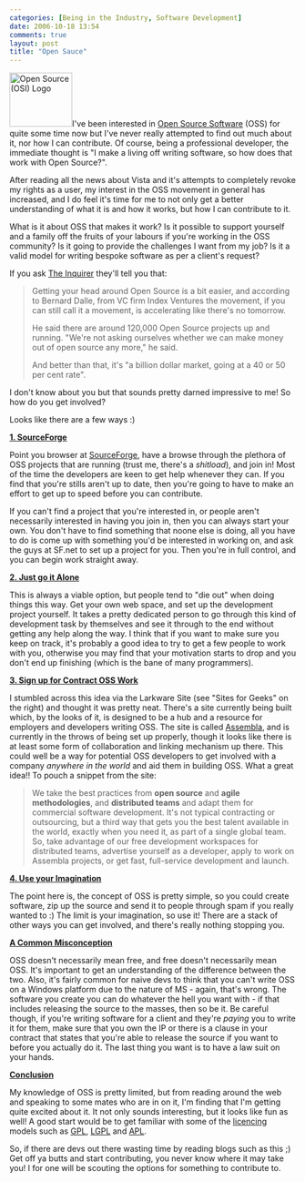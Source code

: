 ```yaml
---
categories: [Being in the Industry, Software Development]
date: 2006-10-18 13:54
comments: true
layout: post
title: "Open Sauce"
---
```

<a href="http://www.opensource.org/docs/definition.php" target="_blank" title="Open Source (OSI) Logo"><img src="http://www.opensource.org/trademarks/opensource/web/opensource-110x95.png" alt="Open Source (OSI) Logo" border="0" width="110" height="95" class="InlineImageRight" /></a>I've been interested in <a href="http://en.wikipedia.org/wiki/Open_source_software" title="Open Source Software" target="_blank">Open Source Software</a> (OSS) for quite some time now but I've never really attempted to find out much about it, nor how I can contribute. Of course, being a professional developer, the immediate thought is "I make a living off writing software, so how does that work with Open Source?".

After reading all the news about Vista and it's attempts to completely revoke my rights as a user, my interest in the OSS movement in general has increased, and I do feel it's time for me to not only get a better understanding of what it is and how it works, but how I can contribute to it.

What is it about OSS that makes it work? Is it possible to support yourself and a family off the fruits of your labours if you're working in the OSS community? Is it going to provide the challenges I want from my job? Is it a valid model for writing bespoke software as per a client's request?

If you ask <a href="http://www.theinquirer.net/default.aspx?article=34998" title="Open Source a billion dollar market" target="_blank">The Inquirer</a> they'll tell you that:<blockquote>Getting your head around Open Source is a bit easier, and according to Bernard Dalle, from VC firm Index Ventures the movement, if you can still call it a movement, is accelerating like there's no tomorrow.

He said there are around 120,000 Open Source projects up and running. "We're not asking ourselves whether we can make money out of open source any more," he said.

And better than that, it's "a billion dollar market, going at a 40 or 50 per cent rate".</blockquote>
I don't know about you but that sounds pretty darned impressive to me! So how do you get involved?

Looks like there are a few ways :)

<strong><u>1. SourceForge</u></strong>

Point you browser at <a href="http://www.sourceforge.net/" title="SourceForge" target="_blank">SourceForge</a>, have a browse through the plethora of OSS projects that are running (trust me, there's a <em>shitload</em>), and join in! Most of the time the developers are keen to get help whenever they can. If you find that you're stills aren't up to date, then you're going to have to make an effort to get up to speed before you can contribute.

If you can't find a project that you're interested in, or people aren't necessarily interested in having you join in, then you can always start your own. You don't have to find something that noone else is doing, all you have to do is come up with something you'd be interested in working on, and ask the guys at SF.net to set up a project for you. Then you're in full control, and you can begin work straight away.

<strong><u>2. Just go it Alone</u></strong>

This is always a viable option, but people tend to "die out" when doing things this way. Get your own web space, and set up the development project yourself. It takes a pretty dedicated person to go through this kind of development task by themselves and see it through to the end without getting any help along the way.  I think that if you want to make sure you keep on track, it's probably a good idea to try to get a few people to work with you, otherwise you may find that your motivation starts to drop and you don't end up finishing (which is the bane of many programmers).

<strong><u>3. Sign up for Contract OSS Work</u></strong>

I stumbled across this idea via the Larkware Site (see "Sites for Geeks" on the right) and thought it was pretty neat.  There's a site currently being built which, by the looks of it, is designed to be a hub and a resource for employers and developers writing OSS. The site is called <a href="http://www.assembla.com/" title="Assembla" target="_blank">Assembla</a>, and is currently in the throws of being set up properly, though it looks like there is at least some form of collaboration and linking mechanism up there.  This could well be a way for potential OSS developers to get involved with a company <em>anywhere in the world</em> and aid them in building OSS. What a great idea!!  To pouch a snippet from the site:<blockquote>We take the best practices from <strong>open source</strong> and <strong>agile methodologies</strong>, and <strong>distributed teams</strong> and adapt them for commercial software development. It's not typical contracting or outsourcing, but a third way that gets you the best talent available in the world, exactly when you need it, as part of a single global team. So, take advantage of our free development workspaces for distributed teams, advertise yourself as a developer, apply to work on Assembla projects, or get fast, full-service development and launch.</blockquote>

<strong><u>4. Use your Imagination</u></strong>

The point here is, the concept of OSS is pretty simple, so you could create software, zip up the source and send it to people through spam if you really wanted to :) The limit is your imagination, so use it! There are a stack of other ways you can get involved, and there's really nothing stopping you.

<strong><u>A Common Misconception</u></strong>

OSS doesn't necessarily mean free, and free doesn't necessarily mean OSS. It's important to get an understanding of the difference between the two. Also, it's fairly common for naive devs to think that you can't write OSS on a Windows platform due to the nature of MS - again, that's wrong. The software you create you can do whatever the hell you want with - if that includes releasing the source to the masses, then so be it. Be careful though, if you're writing software for a client and they're <em>paying</em> you to write it for them, make sure that you own the IP or there is a clause in your contract that states that you're able to release the source if you want to before you actually do it. The last thing you want is to have a law suit on your hands.

<strong><u>Conclusion</u></strong>

My knowledge of OSS is pretty limited, but from reading around the web and speaking to some mates who are in on it, I'm finding that I'm getting quite excited about it. It not only sounds interesting, but it looks like fun as well! A good start would be to get familiar with some of the <a href="http://en.wikipedia.org/wiki/Open-source_license" title="Open Source Licence" target="_blank">licencing</a> models such as <a href="http://en.wikipedia.org/wiki/GNU_General_Public_License" title="GPL" target="_blank">GPL</a>, <a href="http://en.wikipedia.org/wiki/GNU_Lesser_General_Public_License" title="LGPL" target="_blank">LGPL</a> and <a href="http://en.wikipedia.org/wiki/Adaptive_Public_License" title="APL" target="_blank">APL</a>.

So, if there are devs out there wasting time by reading blogs such as this ;) Get off ya butts and start contributing, you never know where it may take you! I for one will be scouting the options for something to contribute to.
